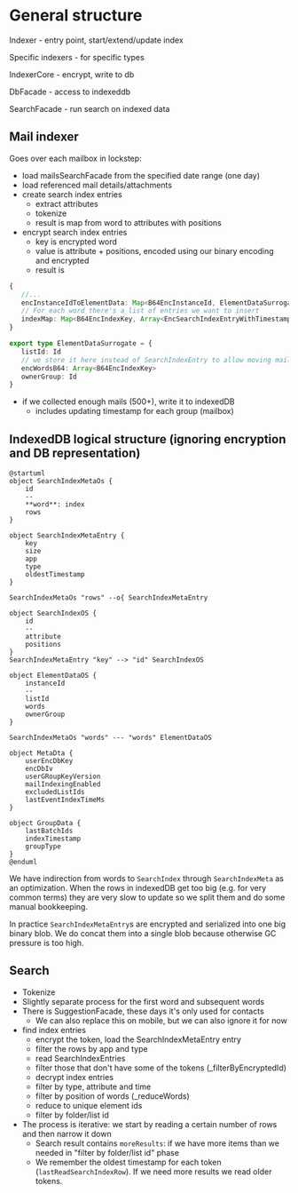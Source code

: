# General structure
Indexer - entry point, start/extend/update index

Specific indexers - for specific types

IndexerCore - encrypt, write to db

DbFacade - access to indexeddb

SearchFacade - run search on indexed data

## Mail indexer

Goes over each mailbox in lockstep:

- load mailsSearchFacade from the specified date range (one day)
- load referenced mail details/attachments
- create search index entries
    - extract attributes
    - tokenize
    - result is map from word to attributes with positions
- encrypt search index entries
    - key is encrypted word
    - value is attribute + positions, encoded using our binary encoding and encrypted
    - result is

 ```ts
{
    //...
    encInstanceIdToElementData: Map<B64EncInstanceId, ElementDataSurrogate>
    // For each word there's a list of entries we want to insert
    indexMap: Map<B64EncIndexKey, Array<EncSearchIndexEntryWithTimestamp>>
}

export type ElementDataSurrogate = {
    listId: Id
    // we store it here instead of SearchIndexEntry to allow moving mails without changing the SearchIndexEntries for the mail
    encWordsB64: Array<B64EncIndexKey>
    ownerGroup: Id
}
```

- if we collected enough mails (500+), write it to indexedDB
    - includes updating timestamp for each group (mailbox)

## IndexedDB logical structure (ignoring encryption and DB representation)

```plantuml
@startuml
object SearchIndexMetaOs {
    id
    --
    **word**: index
    rows
}

object SearchIndexMetaEntry {
    key
    size
    app
    type
    oldestTimestamp
}

SearchIndexMetaOs "rows" --o{ SearchIndexMetaEntry

object SearchIndexOS {
    id
    --
    attribute
    positions
}
SearchIndexMetaEntry "key" --> "id" SearchIndexOS

object ElementDataOS {
    instanceId
    --
    listId
    words
    ownerGroup
}

SearchIndexMetaOs "words" --- "words" ElementDataOS

object MetaDta {
    userEncDbKey
    encDbIv
    userGRoupKeyVersion
    mailIndexingEnabled
    excludedListIds
    lastEventIndexTimeMs
}

object GroupData {
    lastBatchIds
    indexTimestamp
    groupType
}
@enduml
```

We have indirection from words to `SearchIndex` through `SearchIndexMeta` as an optimization. When the rows
in indexedDB get too big (e.g. for very common terms) they are very slow to update so we split them and do some manual
bookkeeping.

In practice `SearchIndexMetaEntry`s are encrypted and serialized into one big binary blob. We do concat them into a
single blob because otherwise GC pressure is too high.

## Search
- Tokenize
- Slightly separate process for the first word and subsequent words
- There is SuggestionFacade, these days it's only used for contacts
    - We can also replace this on mobile, but we can also ignore it for now
- find index entries
    - encrypt the token, load the SearchIndexMetaEntry entry
    - filter the rows by app and type
    - read SearchIndexEntries
    - filter those that don't have some of the tokens (_filterByEncryptedId)
    - decrypt index entries
    - filter by type, attribute and time
    - filter by position of words (_reduceWords)
    - reduce to unique element ids
    - filter by folder/list id
- The process is iterative: we start by reading a certain number of rows and then narrow it down
    - Search result contains `moreResults`: if we have more items than we needed in "filter by folder/list id" phase
    - We remember the oldest timestamp for each token (`lastReadSearchIndexRow`). If we need more results we read older
      tokens.
